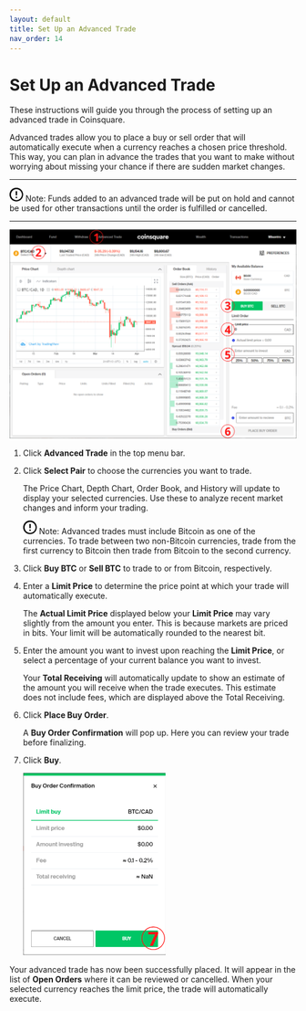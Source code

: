 ```yaml
---
layout: default
title: Set Up an Advanced Trade
nav_order: 14
---
```


# Set Up an Advanced Trade

These instructions will guide you through the process of setting up an advanced trade in Coinsquare.

Advanced trades allow you to place a buy or sell order that will automatically execute when a currency reaches a chosen price threshold. This way, you can plan in advance the trades that you want to make without worrying about missing your chance if there are sudden market changes.

* * *

<img src="../assets/images/note.png" alt="Info Icon" width="24px"> Note: Funds added to an advanced trade will be put on hold and cannot be used for other transactions until the order is fulfilled or cancelled.

* * *

![Instruction Legend](../assets/images/advanced.png?raw=true)

1. Click **Advanced Trade** in the top menu bar.

2. Click **Select Pair** to choose the currencies you want to trade.

    The Price Chart, Depth Chart, Order Book, and History will update to display your selected currencies. Use these to analyze recent market changes and inform your trading.
    
    <img src="../assets/images/note.png" alt="Info Icon" width="24px"> Note: Advanced trades must include Bitcoin as one of the currencies. To trade between two non-Bitcoin currencies, trade from the first currency to Bitcoin then trade from Bitcoin to the second currency.

3. Click **Buy BTC** or **Sell BTC** to trade to or from Bitcoin, respectively.

4. Enter a **Limit Price** to determine the price point at which your trade will automatically execute.

    The **Actual Limit Price** displayed below your **Limit Price** may vary slightly from the amount you enter. This is because markets are priced in bits. Your limit will be automatically rounded to the nearest bit.

5. Enter the amount you want to invest upon reaching the **Limit Price**, or select a percentage of your current balance you want to invest.

    Your **Total Receiving** will automatically update to show an estimate of the amount you will receive when the trade executes. This estimate does not include fees, which are displayed above the Total Receiving.

6. Click **Place Buy Order**.

    A **Buy Order Confirmation** will pop up. Here you can review your trade before finalizing.

7. Click **Buy**.

    <img src="../assets/images/advanced7.png" alt="Step 7" width="250px">

Your advanced trade has now been successfully placed. It will appear in the list of **Open Orders** where it can be reviewed or cancelled. When your selected currency reaches the limit price, the trade will automatically execute.

